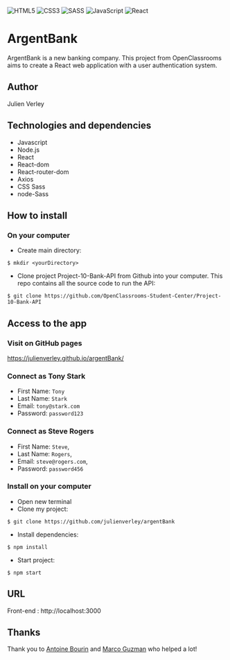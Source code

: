 ![HTML5](https://img.shields.io/badge/html5-%23E34F26.svg?style=for-the-badge&logo=html5&logoColor=white) ![CSS3](https://img.shields.io/badge/css3-%231572B6.svg?style=for-the-badge&logo=css3&logoColor=white) ![SASS](https://img.shields.io/badge/SASS-hotpink.svg?style=for-the-badge&logo=SASS&logoColor=white) ![JavaScript](https://img.shields.io/badge/javascript-%23323330.svg?style=for-the-badge&logo=javascript&logoColor=%23F7DF1E) ![React](https://img.shields.io/badge/react-%2320232a.svg?style=for-the-badge&logo=react&logoColor=%2361DAFB)

# ArgentBank

ArgentBank is a new banking company. This project from OpenClassrooms aims to create a React web application with a user authentication system.

## Author

Julien Verley

## Technologies and dependencies

- Javascript
- Node.js
- React
- React-dom
- React-router-dom
- Axios
- CSS Sass
- node-Sass

## How to install

### On your computer

- Create main directory:

```console
$ mkdir <yourDirectory>
```

- Clone project Project-10-Bank-API from Github into your computer. This repo contains all the source code to run the API:

```console
$ git clone https://github.com/OpenClassrooms-Student-Center/Project-10-Bank-API
```

## Access to the app

### Visit on GitHub pages

https://julienverley.github.io/argentBank/

### Connect as Tony Stark

- First Name: `Tony`
- Last Name: `Stark`
- Email: `tony@stark.com`
- Password: `password123`

### Connect as Steve Rogers

- First Name: `Steve`,
- Last Name: `Rogers`,
- Email: `steve@rogers.com`,
- Password: `password456`

### Install on your computer

- Open new terminal
- Clone my project:

```console
$ git clone https://github.com/julienverley/argentBank

```

- Install dependencies:

```console
$ npm install
```

- Start project:

```console
$ npm start
```

## URL

Front-end : http://localhost:3000

## Thanks

Thank you to [Antoine Bourin](https://github.com/AntoineBourin) and [Marco Guzman](https://github.com/Marcoguzman211) who helped a lot!
